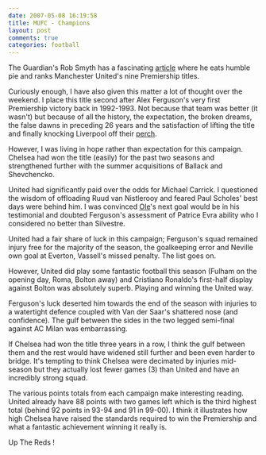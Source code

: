 ```yaml
---
date: 2007-05-08 16:19:58
title: MUFC - Champions
layout: post
comments: true
categories: football
---
```

The Guardian's Rob Smyth has a fascinating
[article](http://blogs.guardian.co.uk/sport/2007/05/06/where_does_uniteds_title_victo.html)
where he eats humble pie and ranks Manchester United's nine Premiership
titles.

Curiously enough, I have also given this matter a lot of thought over
the weekend. I place this title second after Alex Ferguson's very first
Premiership victory back in 1992-1993. Not because that team was better
(it wasn't) but because of all the history, the expectation, the broken
dreams, the false dawns in preceding 26 years and the satisfaction of
lifting the title and finally knocking Liverpool off their
[perch](http://www.nbrightside.com/blog/2006/11/04/20-years-ago/).

However, I was living in hope rather than expectation for this campaign.
Chelsea had won the title (easily) for the past two seasons and
strengthened further with the summer acquisitions of Ballack and
Shevchencko.

United had significantly paid over the odds for Michael Carrick. I
questioned the wisdom of offloading Ruud van Nistlerooy and feared Paul
Scholes' best days were behind him. I was convinced
[Ole](http://www.nbrightside.com/blog/2006/08/24/comeback-kid/)'s next
goal would be in his testimonial and doubted Ferguson's assessment of
Patrice Evra ability who I considered no better than Silvestre.

United had a fair share of luck in this campaign; Ferguson's squad
remained injury free for the majority of the season, the goalkeeping
error and Neville own goal at Everton, Vassell's missed penalty. The
list goes on.

However, United did play some fantastic football this season (Fulham on
the opening day, Roma, Bolton away) and Cristiano Ronaldo's first-half
display against Bolton was absolutely superb. Playing and winning the
United way.

Ferguson's luck deserted him towards the end of the season with injuries
to a watertight defence coupled with Van der Saar's shattered nose (and
confidence). The gulf between the sides in the two legged semi-final
against AC Milan was embarrassing.

If Chelsea had won the title three years in a row, I think the gulf
between them and the rest would have widened still further and been even
harder to bridge. It's tempting to think Chelsea were decimated by
injuries mid-season but they actually lost fewer games (3) than United
and have an incredibly strong squad.

The various points totals from each campaign make interesting reading.
United already have 88 points with two games left which is the third
highest total (behind 92 points in 93-94 and 91 in 99-00). I think it
illustrates how high Chelsea have raised the standards required to win
the Premiership and what a fantastic achievement winning it really is.

Up The Reds !

